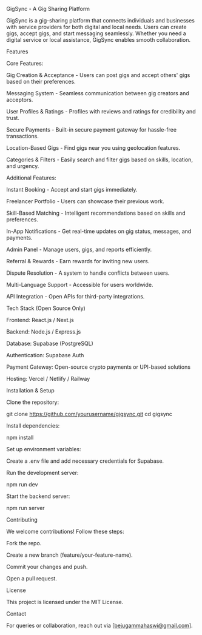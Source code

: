 GigSync - A Gig Sharing Platform

GigSync is a gig-sharing platform that connects individuals and businesses with service providers for both digital and local needs. Users can create gigs, accept gigs, and start messaging seamlessly. Whether you need a digital service or local assistance, GigSync enables smooth collaboration.

Features

Core Features:

Gig Creation & Acceptance - Users can post gigs and accept others' gigs based on their preferences.

Messaging System - Seamless communication between gig creators and acceptors.

User Profiles & Ratings - Profiles with reviews and ratings for credibility and trust.

Secure Payments - Built-in secure payment gateway for hassle-free transactions.

Location-Based Gigs - Find gigs near you using geolocation features.

Categories & Filters - Easily search and filter gigs based on skills, location, and urgency.

Additional Features:

Instant Booking - Accept and start gigs immediately.

Freelancer Portfolio - Users can showcase their previous work.

Skill-Based Matching - Intelligent recommendations based on skills and preferences.

In-App Notifications - Get real-time updates on gig status, messages, and payments.

Admin Panel - Manage users, gigs, and reports efficiently.

Referral & Rewards - Earn rewards for inviting new users.

Dispute Resolution - A system to handle conflicts between users.

Multi-Language Support - Accessible for users worldwide.

API Integration - Open APIs for third-party integrations.

Tech Stack (Open Source Only)

Frontend: React.js / Next.js

Backend: Node.js / Express.js

Database: Supabase (PostgreSQL)

Authentication: Supabase Auth

Payment Gateway: Open-source crypto payments or UPI-based solutions

Hosting: Vercel / Netlify / Railway

Installation & Setup

Clone the repository:

git clone https://github.com/yourusername/gigsync.git
cd gigsync

Install dependencies:

npm install

Set up environment variables:

Create a .env file and add necessary credentials for Supabase.

Run the development server:

npm run dev

Start the backend server:

npm run server

Contributing

We welcome contributions! Follow these steps:

Fork the repo.

Create a new branch (feature/your-feature-name).

Commit your changes and push.

Open a pull request.

License

This project is licensed under the MIT License.

Contact

For queries or collaboration, reach out via [bejugammahaswi@gmail.com].

